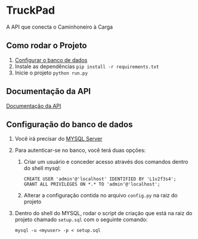 # TruckPad
A API que conecta o Caminhoneiro à Carga

## Como rodar o Projeto
 1. [Configurar o banco de dados](https://github.com/LeonardoBonetti/TruckPad#configura%C3%A7%C3%A3o-do-banco-de-dados)
 2. Instale as dependências `pip install -r requirements.txt `
 3. Inicie o projeto `python run.py`

## Documentação da API
[Documentação da API](https://github.com/LeonardoBonetti/TruckPad/blob/master/docs/API%20Documentation.md)

## Configuração do banco de dados
 1. Você irá precisar do [MYSQL Server](https://www.digitalocean.com/community/tutorials/how-to-install-mysql-on-ubuntu-16-04)
 2. Para autenticar-se no banco, você terá duas opções:
     1. Criar um usuário e conceder acesso através dos comandos dentro do shell mysql:
     
         ```
         CREATE USER 'admin'@'localhost' IDENTIFIED BY 'L1v2f3s4';
         GRANT ALL PRIVILEGES ON *.* TO 'admin'@'localhost';
         ```
     2. Alterar a configuração contida no arquivo `config.py` na raiz do projeto
     
 3. Dentro do shell do MYSQL, rodar o script de criação que está na raiz do projeto chamado `setup.sql` com o seguinte comando:
 
     ```
     mysql -u <myuser> -p < setup.sql
     ```
